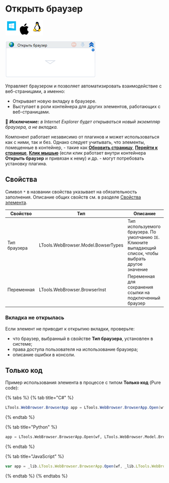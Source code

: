 # Открыть браузер

![](<../../../.gitbook/assets/image (100) (1) (1) (1) (1) (1) (1) (1) (1) (33).png>)

![](<../../../.gitbook/assets/image (293).png>)

Управляет браузером и позволяет автоматизировать взаимодействие с веб-страницами, а именно: 
* Открывает новую вкладку в браузере.
* Выступает в роли контейнера для других элементов, работающих с веб-страницами. 

:large_orange_diamond: ***Исключение:** в Internet Explorer будет открываться новый экземпляр браузера, а не вкладка.*

Компонент работает независимо от плагинов и может использоваться как с ними, так и без. Однако следует учитывать, что элементы, помещенные в контейнер, - такие как  [**Обновить страницу**](https://docs.primo-rpa.ru/primo-rpa/g_elements/el_basic/els_browser/el_refresh), [**Перейти к странице**](https://docs.primo-rpa.ru/primo-rpa/g_elements/el_basic/els_browser/el_browser_navigate), [**Клик мышью**](https://docs.primo-rpa.ru/primo-rpa/g_elements/el_basic/els_uiinteraction/el_click) (если клик работает внутри контейнера **Открыть браузер** и привязан к нему) и др. -  могут потребовать установку плагина. 

## Свойства
Символ `*` в названии свойства указывает на обязательность заполнения. Описание общих свойств см. в разделе [Свойства элемента](https://docs.primo-rpa.ru/primo-rpa/primo-studio/process/elements#svoistva-elementa).

| Свойство     | Тип                                 | Описание                                                 |
| ------------ | ----------------------------------- | -------------------------------------------------------- |
| Тип браузера | LTools.WebBrowser.Model.BowserTypes | Тип используемого браузера. По умолчанию `IE`. Кликните выпадающий список, чтобы выбрать другое значение |
| Переменная   | LTools.WebBrowser.BrowserInst       | Переменная для сохранения ссылки на подключенный браузер |

### Вкладка не открылась

Если элемент не приводит к открытию вкладки, проверьте:

- что браузер, выбранный в свойстве **Тип браузера**, установлен в системе;
- права доступа пользователя на использование браузера;
- описание ошибки в консоли.

## Только код
Пример использования элемента в процессе с типом **Только код** (Pure code):

{% tabs %}
{% tab title="C#" %}
```csharp
LTools.WebBrowser.BrowserApp app = LTools.WebBrowser.BrowserApp.Open(wf, LTools.WebBrowser.Model.BrowserTypes.IE);
```
{% endtab %}

{% tab title="Python" %}
```python
app = LTools.WebBrowser.BrowserApp.Open(wf, LTools.WebBrowser.Model.BrowserTypes.IE)
```
{% endtab %}

{% tab title="JavaScript" %}
```javascript
var app = _lib.LTools.WebBrowser.BrowserApp.Open(wf, _lib.LTools.WebBrowser.Model.BrowserTypes.IE);
```
{% endtab %}
{% endtabs %}




